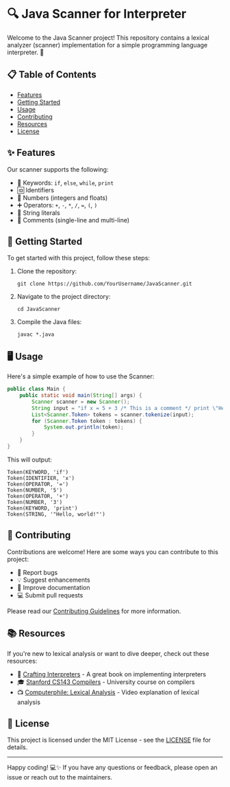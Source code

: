 # 🔍 Java Scanner for Interpreter

Welcome to the Java Scanner project! This repository contains a lexical analyzer (scanner) implementation for a simple programming language interpreter. 🚀

## 📋 Table of Contents

- [Features](#features)
- [Getting Started](#getting-started)
- [Usage](#usage)
- [Contributing](#contributing)
- [Resources](#resources)
- [License](#license)

## ✨ Features

Our scanner supports the following:

- 🔑 Keywords: `if`, `else`, `while`, `print`
- 🆔 Identifiers
- 🔢 Numbers (integers and floats)
- ➕ Operators: `+`, `-`, `*`, `/`, `=`, `(`, `)`
- 📜 String literals
- 💬 Comments (single-line and multi-line)

## 🚀 Getting Started

To get started with this project, follow these steps:

1. Clone the repository:
   ```
   git clone https://github.com/YourUsername/JavaScanner.git
   ```
2. Navigate to the project directory:
   ```
   cd JavaScanner
   ```
3. Compile the Java files:
   ```
   javac *.java
   ```

## 🖥️ Usage

Here's a simple example of how to use the Scanner:

```java
public class Main {
    public static void main(String[] args) {
        Scanner scanner = new Scanner();
        String input = "if x = 5 + 3 /* This is a comment */ print \"Hello, world!\" // This is another comment";
        List<Scanner.Token> tokens = scanner.tokenize(input);
        for (Scanner.Token token : tokens) {
            System.out.println(token);
        }
    }
}
```

This will output:

```
Token(KEYWORD, 'if')
Token(IDENTIFIER, 'x')
Token(OPERATOR, '=')
Token(NUMBER, '5')
Token(OPERATOR, '+')
Token(NUMBER, '3')
Token(KEYWORD, 'print')
Token(STRING, '"Hello, world!"')
```

## 🤝 Contributing

Contributions are welcome! Here are some ways you can contribute to this project:

- 🐛 Report bugs
- 💡 Suggest enhancements
- 📝 Improve documentation
- 💻 Submit pull requests

Please read our [Contributing Guidelines](CONTRIBUTING.md) for more information.

## 📚 Resources

If you're new to lexical analysis or want to dive deeper, check out these resources:

- 📖 [Crafting Interpreters](https://craftinginterpreters.com/) - A great book on implementing interpreters
- 🎓 [Stanford CS143 Compilers](https://web.stanford.edu/class/cs143/) - University course on compilers
- 📺 [Computerphile: Lexical Analysis](https://www.youtube.com/watch?v=TG0qRDrUPpA) - Video explanation of lexical analysis

## 📄 License

This project is licensed under the MIT License - see the [LICENSE](LICENSE) file for details.

---

Happy coding! 💻✨ If you have any questions or feedback, please open an issue or reach out to the maintainers.
